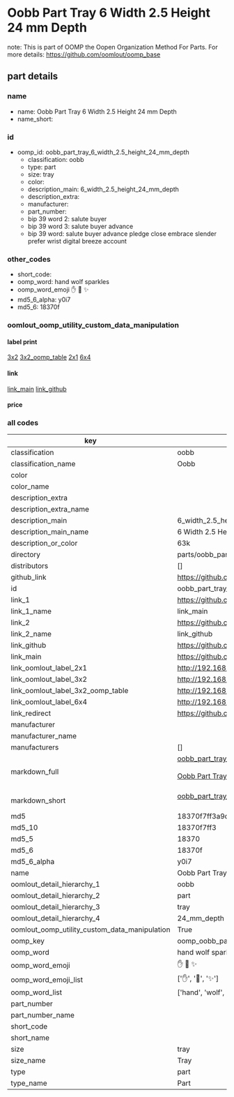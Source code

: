# Oobb Part Tray 6 Width 2.5 Height 24 mm Depth  

note: This is part of OOMP the Oopen Organization Method For Parts. For more details: https://github.com/oomlout/oomp_base

##  part details
  







### name
* name: Oobb Part Tray 6 Width 2.5 Height 24 mm Depth
* name_short: 
### id
* oomp_id: oobb_part_tray_6_width_2.5_height_24_mm_depth
  * classification: oobb
  * type: part
  * size: tray
  * color: 
  * description_main: 6_width_2.5_height_24_mm_depth
  * description_extra: 
  * manufacturer: 
  * part_number: 
  * bip 39 word 2: salute buyer
  * bip 39 word 3: salute buyer advance
  * bip 39 word: salute buyer advance pledge close embrace slender prefer wrist digital breeze account

### other_codes
* short_code: 
* oomp_word: hand wolf sparkles
* oomp_word_emoji :hand: :wolf: :sparkles:
* md5_6_alpha: y0i7
* md5_6: 18370f






### oomlout_oomp_utility_custom_data_manipulation
#### label print
[3x2](http://192.168.1.245:1112/?label=oomp%20y0i7)
[3x2_oomp_table](http://192.168.1.108:1112/?label=oomp%20y0i7)
[2x1](http://192.168.1.242:1112/?label=oomp%20y0i7)
[6x4](http://192.168.1.55:1112/?label=oomp%20y0i7)    

#### link

[link_main](https://github.com/oomlout/oomlout_oomp_version_1_messy/tree/main/parts/oobb_part_tray_6_width_2.5_height_24_mm_depth) [link_github](https://github.com/oomlout/oomlout_oomp_version_1_messy/tree/main/parts/oobb_part_tray_6_width_2.5_height_24_mm_depth)                             

#### price







### all codes 
| key | value |  
| --- | --- |  
| classification | oobb |  
| classification_name | Oobb |  
| color |  |  
| color_name |  |  
| description_extra |  |  
| description_extra_name |  |  
| description_main | 6_width_2.5_height_24_mm_depth |  
| description_main_name | 6 Width 2.5 Height 24 mm Depth |  
| description_or_color | 63k |  
| directory | parts/oobb_part_tray_6_width_2.5_height_24_mm_depth |  
| distributors | [] |  
| github_link | https://github.com/oomlout/oomlout_oomp_part_src/tree/main/parts/oobb_part_tray_6_width_2.5_height_24_mm_depth |  
| id | oobb_part_tray_6_width_2.5_height_24_mm_depth |  
| link_1 | https://github.com/oomlout/oomlout_oomp_version_1_messy/tree/main/parts/oobb_part_tray_6_width_2.5_height_24_mm_depth |  
| link_1_name | link_main |  
| link_2 | https://github.com/oomlout/oomlout_oomp_version_1_messy/tree/main/parts/oobb_part_tray_6_width_2.5_height_24_mm_depth |  
| link_2_name | link_github |  
| link_github | https://github.com/oomlout/oomlout_oomp_version_1_messy/tree/main/parts/oobb_part_tray_6_width_2.5_height_24_mm_depth |  
| link_main | https://github.com/oomlout/oomlout_oomp_version_1_messy/tree/main/parts/oobb_part_tray_6_width_2.5_height_24_mm_depth |  
| link_oomlout_label_2x1 | http://192.168.1.242:1112/?label=oomp%20y0i7 |  
| link_oomlout_label_3x2 | http://192.168.1.245:1112/?label=oomp%20y0i7 |  
| link_oomlout_label_3x2_oomp_table | http://192.168.1.108:1112/?label=oomp%20y0i7 |  
| link_oomlout_label_6x4 | http://192.168.1.55:1112/?label=oomp%20y0i7 |  
| link_redirect | https://github.com/oomlout/oomlout_oomp_version_1_messy/tree/main/parts/oobb_part_tray_6_width_2.5_height_24_mm_depth |  
| manufacturer |  |  
| manufacturer_name |  |  
| manufacturers | [] |  
| markdown_full | [oobb_part_tray_6_width_2.5_height_24_mm_depth](none)<br>[](none)<br>[Oobb Part Tray 6 Width 2.5 Height 24 Mm Depth](none)<br><br> |  
| markdown_short | [oobb_part_tray_6_width_2.5_height_24_mm_depth](none)<br><br> |  
| md5 | 18370f7ff3a9d9692215da6807c7ddf6 |  
| md5_10 | 18370f7ff3 |  
| md5_5 | 18370 |  
| md5_6 | 18370f |  
| md5_6_alpha | y0i7 |  
| name | Oobb Part Tray 6 Width 2.5 Height 24 mm Depth |  
| oomlout_detail_hierarchy_1 | oobb |  
| oomlout_detail_hierarchy_2 | part |  
| oomlout_detail_hierarchy_3 | tray |  
| oomlout_detail_hierarchy_4 | 24_mm_depth |  
| oomlout_oomp_utility_custom_data_manipulation | True |  
| oomp_key | oomp_oobb_part_tray_6_width_2.5_height_24_mm_depth |  
| oomp_word | hand wolf sparkles |  
| oomp_word_emoji | :hand: :wolf: :sparkles: |  
| oomp_word_emoji_list | [':hand:', ':wolf:', ':sparkles:'] |  
| oomp_word_list | ['hand', 'wolf', 'sparkles'] |  
| part_number |  |  
| part_number_name |  |  
| short_code |  |  
| short_name |  |  
| size | tray |  
| size_name | Tray |  
| type | part |  
| type_name | Part |  

